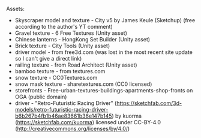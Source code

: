 Assets:

* Skyscraper model and texture - City v5 by James Keule (Sketchup) (free according to the author's YT comment)
* Gravel texture - 6 Free Textures (Unity asset)
* Chinese lanterns - HongKong Set Builder (Unity asset)
* Brick texture - City Tools (Unity asset)
* driver model - from free3d.com (was lost in the most recent site update so I can't give a direct link)
* railing texture - from Road Architect (Unity asset)
* bamboo texture - from textures.com
* snow texture - CC0Textures.com
* snow mask texture - sharetextures.com (CC0 licensed)
* storefronts - Free-urban-textures-buildings-apartments-shop-fronts on OGA (public domain)
* driver - "Retro-Futuristic Racing Driver" (https://sketchfab.com/3d-models/retro-futuristic-racing-driver-b6b267b4fb1b46ae83661b36e147b145) by kuorma (https://sketchfab.com/kuorma) licensed under CC-BY-4.0 (http://creativecommons.org/licenses/by/4.0/)
